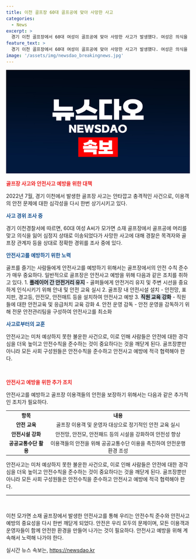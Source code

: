 ```yaml
---
title: 이천 골프장 60대 골프공에 맞아 사망한 사고
categories:
  - News
excerpt: >
  경기 이천 골프장에서 60대 여성이 골프공에 맞아 사망한 사고가 발생했다. 여성은 의식을 잃고 병원으로 옮겨졌지만 결국 사망했다. 경찰은 사고 경위를 조사 중이다.
feature_text: >
  경기 이천 골프장에서 60대 여성이 골프공에 맞아 사망한 사고가 발생했다. 여성은 의식을 잃고 병원으로 옮겨졌지만 결국 사망했다. 경찰은 사고 경위를 조사 중이다.
image: '/assets/img/newsdao_breakingnews.jpg'
---
```


<p><img src="/assets/img/newsdao_breakingnews.jpg" alt="pcversion 속보" /></p>

<p><b><span style="color: #ee2323;">골프장 사고와 안전사고 예방을 위한 대책</span></b></p>

<p>2022년 7월, 경기 이천에서 발생한 골프장 사고는 안타깝고 충격적인 사건으로, 이용객의 안전 문제에 대한 심각성을 다시 한번 상기시키고 있다.</p>

<p><b><span style="color: #1a5490;">사고 경위 조사 중</span></b></p>

<p>경기 이천경찰서에 따르면, 60대 여성 A씨가 모가면 소재 골프장에서 골프공에 머리를 맞고 의식을 잃어 심정지 상태로 이송되었다가 사망한 사고에 대해 경찰은 목격자와 골프장 관계자 등을 상대로 정확한 경위를 조사 중에 있다.</p>

<p><b><span style="color: #1a5490;">안전사고를 예방하기 위한 노력</span></b></p>

<p>골프를 즐기는 사람들에게 안전사고를 예방하기 위해서는 골프장에서의 안전 수칙 준수가 매우 중요하다. 일반적으로 골프장은 안전사고 예방을 위해 다음과 같은 조치를 취하고 있다.
1. <b><span style="background-color: #21538527;">플레이어 간 안전거리 유지</span></b>
   - 골퍼들에게 안전거리 유지 및 주변 시선을 중요하게 인식시키기 위해 안내 및 안전 교육 실시
2. 골프장 내 안전시설 설치
   - 안전망, 표지판, 경고등, 안전모, 안전매트 등을 설치하여 안전사고 예방
3. <b><span style="background-color: #21538527;">직원 교육 강화</span></b>
   - 직원들에 대한 안전교육 및 응급처치 교육 강화
4. 안전 운영 감독
   - 안전 운영을 감독하기 위해 전문 안전관리팀을 구성하여 안전사고를 최소화</p>

<p><b><span style="color: #1a5490;">사고로부터의 교훈</span></b></p>

<p>안전사고는 미처 예상하지 못한 불운한 사건으로, 이로 인해 사람들은 안전에 대한 경각심을 더욱 높이고 안전수칙을 준수하는 것이 중요하다는 것을 깨닫게 된다. 골프장뿐만 아니라 모든 사회 구성원들은 안전수칙을 준수하고 안전사고 예방에 적극 협력해야 한다.</p>

<p data-ke-size="size16">&nbsp;</p>

<p><b><span style="color: #ee2323;">안전사고 예방을 위한 추가 조치</span></b></p>

<p>안전사고를 예방하고 골프장 이용객들의 안전을 보장하기 위해서는 다음과 같은 추가적인 조치가 필요하다.</p>

<table>
   <tbody>
      <tr>
         <td style="text-align: center; height: 17px;"><b>항목</b></td>
         <td style="text-align: center; height: 17px;"><b>내용</b></td>
      </tr>
      <tr>
         <td style="text-align: center; height: 17px;"><b>안전 교육</b></td>
         <td style="text-align: center; height: 17px;">골프장 이용객 및 운영자 대상으로 정기적인 안전 교육 실시</td>
      </tr>
      <tr>
         <td style="text-align: center; height: 17px;"><b>안전시설 강화</b></td>
         <td style="text-align: center; height: 17px;">안전망, 안전모, 안전패드 등의 시설을 강화하여 안전성 향상</td>
      </tr>
      <tr>
         <td style="text-align: center; height: 17px;"><b>공공교통수단 활용</b></td>
         <td style="text-align: center; height: 17px;">이용객들의 안전을 위해 공공교통수단 이용을 촉진하여 안전운행 환경 조성</td>
      </tr>
   </tbody>
</table>

<p>안전사고는 미처 예상하지 못한 불운한 사건으로, 이로 인해 사람들은 안전에 대한 경각심을 더욱 높이고 안전수칙을 준수하는 것이 중요하다는 것을 깨닫게 된다. 골프장뿐만 아니라 모든 사회 구성원들은 안전수칙을 준수하고 안전사고 예방에 적극 협력해야 한다.</p>

<hr>

<p data-ke-size="size16">&nbsp;</p>

<p>이천 모가면 소재 골프장에서 발생한 안전사고를 통해 우리는 안전수칙 준수와 안전사고 예방의 중요성을 다시 한번 깨닫게 되었다. 안전은 우리 모두의 문제이며, 모든 이용객과 운영자들이 함께 안전한 환경을 만들어 나가는 것이 필요하다. 안전사고 예방을 위해 계속해서 노력해 나가야 한다.</p>
실시간 뉴스 속보는, <a href="https://newsdao.kr" rel="dofollow">https://newsdao.kr</a>


